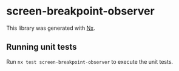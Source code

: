 # screen-breakpoint-observer

This library was generated with [Nx](https://nx.dev).

## Running unit tests

Run `nx test screen-breakpoint-observer` to execute the unit tests.
